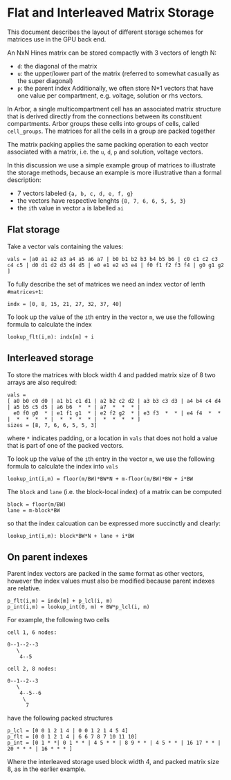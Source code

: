 # Flat and Interleaved Matrix Storage

This document describes the layout of different storage schemes for matrices use in the GPU back end.

An NxN Hines matrix can be stored compactly with 3 vectors of length N:
  * `d`: the diagonal of the matrix
  * `u`: the upper/lower part of the matrix (referred to somewhat casually as the super diagonal)
  * `p`: the parent index
Additionally, we often store N*1 vectors that have one value per compartment, e.g. voltage, solution or rhs vectors.

In Arbor, a single multicompartment cell has an associated matrix structure
that is derived directly from the connections between its constituent
compartments. Arbor groups these cells into groups of cells, called
`cell_groups`. The matrices for all the cells in a group are packed together 

The matrix packing applies the same packing operation to each vector associated
with a matrix, i.e. the `u`, `d`, `p` and solution, voltage vectors.

In this discussion we use a simple example group of matrices to illustrate the storage methods, because an example is more illustrative than a formal description:
  * 7 vectors labeled `{a, b, c, d, e, f, g}`
  * the vectors have respective lenghts `{8, 7, 6, 6, 5, 5, 3}`
  * the `i`th value in vector `a` is labelled `ai`

## Flat storage

Take a vector vals containing the values:

```
vals = [a0 a1 a2 a3 a4 a5 a6 a7 | b0 b1 b2 b3 b4 b5 b6 | c0 c1 c2 c3 c4 c5 | d0 d1 d2 d3 d4 d5 | e0 e1 e2 e3 e4 | f0 f1 f2 f3 f4 | g0 g1 g2 ]
```

To fully describe the set of matrices we need an index vector of lenth `#matrices+1`:

```
indx = [0, 8, 15, 21, 27, 32, 37, 40]
```

To look up the value of the `i`th entry in the vector `m`, we use the following formula to calculate the index

```
lookup_flt(i,m): indx[m] + i
```

## Interleaved storage

To store the matrices with block width 4 and padded matrix size of 8 two arrays are also required:

```
vals =
[ a0 b0 c0 d0 | a1 b1 c1 d1 | a2 b2 c2 d2 | a3 b3 c3 d3 | a4 b4 c4 d4 | a5 b5 c5 d5 | a6 b6  *  * | a7  *  *  * |
  e0 f0 g0  * | e1 f1 g1  * | e2 f2 g2  * | e3 f3  *  * | e4 f4  *  * |  *  *  *  * |  *  *  *  * |  *  *  *  * ]
sizes = [8, 7, 6, 6, 5, 5, 3]
```

where `*` indicates padding, or a location in `vals` that does not hold a value that is part of one of the packed vectors.

To look up the value of the `i`th entry in the vector `m`, we use the following formula to calculate the index into `vals`

```
lookup_int(i,m) = floor(m/BW)*BW*N + m-floor(m/BW)*BW + i*BW
```

The `block` and `lane` (i.e. the block-local index) of a matrix can be computed

```
block = floor(m/BW)
lane = m-block*BW
```

so that the index calcuation can be expressed more succinctly and clearly:

```
lookup_int(i,m): block*BW*N + lane + i*BW
```

## On parent indexes

Parent index vectors are packed in the same format as other vectors, however the index values must also be modified because parent indexes are relative.

```
p_flt(i,m) = indx[m] + p_lcl(i, m)
p_int(i,m) = lookup_int(0, m) + BW*p_lcl(i, m)
```

For example, the following two cells

```
cell 1, 6 nodes:

0--1--2--3
   \
    4--5

cell 2, 8 nodes:

0--1--2--3
   \
    4--5--6
     \
      7
```

have the following packed structures

```
p_lcl = [0 0 1 2 1 4 | 0 0 1 2 1 4 5 4]
p_flt = [0 0 1 2 1 4 | 6 6 7 8 7 10 11 10]
p_int = [0 1 * *| 0 1 * * | 4 5 * * | 8 9 * * | 4 5 * * | 16 17 * * | 20 * * * | 16 * * * ]
```

Where the interleaved storage used block width 4, and packed matrix size 8, as in the earlier example.

